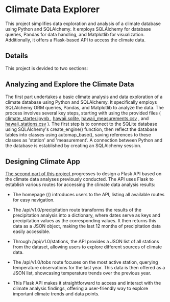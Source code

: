 # Climate Data Explorer
This project simplifies data exploration and analysis of a climate database using Python and SQLAlchemy. It employs SQLAlchemy for database queries, Pandas for data handling, and Matplotlib for visualization. Additionally, it offers a Flask-based API to access the climate data.

## Details 
This project is devided to two sections:

##  Analyzing and Explore the Climate Data
The first part undertakes a basic climate analysis and data exploration of a climate database using Python and SQLAlchemy. It specifically employs SQLAlchemy ORM queries, Pandas, and Matplotlib to analyze the data. The process involves several key steps, starting with using the provided files (<a href= "https://github.com/ElleNaazB/sqlalchemy-challenge/blob/main/climate_starter.ipynb"> climate_starter.ipynb </a>, <a href ="https://github.com/ElleNaazB/sqlalchemy-challenge/blob/main/Resources/hawaii.sqlite"> hawaii.sqlite</a>, <a href= "https://github.com/ElleNaazB/sqlalchemy-challenge/blob/main/Resources/hawaii_measurements.csv">hawaii_measurements.csv</a> , and <a href= "https://github.com/ElleNaazB/sqlalchemy-challenge/tree/main/Resources">hawaii_stations.csv</a> ). The first step is to connect to the SQLite database using SQLAlchemy's create_engine() function, then reflect the database tables into classes using automap_base(), saving references to these classes as 'station' and 'measurement'. A connection between Python and the database is established by creating an SQLAlchemy session.

## Designing Climate App
<a href ="https://github.com/ElleNaazB/sqlalchemy-challenge/blob/main/app.py">The second part of this project </a> progresses to design a Flask API based on the climate data analyses previously conducted. The API uses Flask to establish various routes for accessing the climate data analysis results:

- The homepage (/) introduces users to the API, listing all available routes for easy navigation.

- The /api/v1.0/precipitation route transforms the results of the precipitation analysis into a dictionary, where dates serve as keys and precipitation values as the corresponding values. It then returns this data as a JSON object, making the last 12 months of precipitation data easily accessible.

- Through /api/v1.0/stations, the API provides a JSON list of all stations from the dataset, allowing users to explore different sources of climate data.

- The /api/v1.0/tobs route focuses on the most active station, querying temperature observations for the last year. This data is then offered as a JSON list, showcasing temperature trends over the previous year.

- This Flask API makes it straightforward to access and interact with the climate analysis findings, offering a user-friendly way to explore important climate trends and data points.
